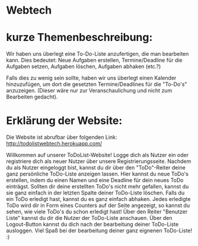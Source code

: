 # Webtech
# kurze Themenbeschreibung:
Wir haben uns überlegt eine To-Do-Liste anzufertigen, die man bearbeiten kann. 
Dies bedeutet: 
Neue Aufgaben erstellen, Termine/Deadline für die Aufgaben setzen, Aufgaben löschen, Aufgaben abhaken (etc.?)

Falls dies zu wenig sein sollte, haben wir uns überlegt einen Kalender hinzuzufügen, um dort die gesetzten Termine/Deadlines für die "To-Do's" anzuzeigen. 
(Dieser wäre nur zur Veranschaulichung und nicht zum Bearbeiten gedacht).
# Erklärung der Website:

Die Website ist abrufbar über folgenden Link: http://todolistwebtech.herokuapp.com/

Willkommen auf unserer ToDoList-Website! Logge dich als Nutzer ein oder registriere dich als neuer Nutzer über unsere Registrierungsseite. 
Nachdem du als Nutzer eingeloggt bist, kannst du dir über den "ToDo"-Reiter deine ganz persönliche ToDo-Liste anzeigen lassen. 
Hier kannst du neue ToDo's erstellen, indem du einen Namen und eine Deadline für dein neues ToDo einträgst. Sollten dir deine erstellten ToDo's 
nicht mehr gefallen, kannst du sie ganz einfach in der letzten Spalte deiner ToDo-Liste löschen. Falls du ein ToDo erledigt hast, 
kannst du es ganz einfach abhaken. Jedes erledigte ToDo wird dir in Form eines Counters auf der Seite angezeigt, so kannst du sehen, 
wie viele ToDo's du schon erledigt hast! Über den Reiter "Benutzer Liste" kannst du dir die Nutzer der ToDo-Liste anschauen.
Über den Logout-Button kannst du dich nach der bearbeitung deiner ToDo-Liste ausloggen.
Viel Spaß bei der bearbeitung deiner ganz eignenen ToDo-Liste! :)
